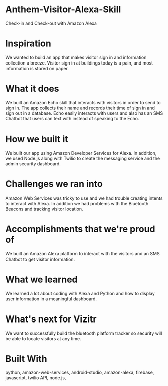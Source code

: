 # Anthem-Visitor-Alexa-Skill
Check-in and Check-out with Amazon Alexa
# Inspiration
We wanted to build an app that makes visitor sign in and information collection a breeze. Visitor sign in at buildings today is a pain, and most information is stored on paper.

# What it does
We built an Amazon Echo skill that interacts with visitors in order to send to sign in. The app collects their name and records their time of sign in and sign out in a database. Echo easily interacts with users and also has an SMS Chatbot that users can text with instead of speaking to the Echo.

# How we built it
We built our app using Amazon Developer Services for Alexa. In addition, we used Node.js along with Twilio to create the messaging service and the admin security dashboard.

# Challenges we ran into
Amazon Web Services was tricky to use and we had trouble creating intents to interact with Alexa. In addition we had problems with the Bluetooth Beacons and tracking visitor location.

# Accomplishments that we're proud of
We built an Amazon Alexa platform to interact with the visitors and an SMS Chatbot to get visitor information.

# What we learned
We learned a lot about coding with Alexa and Python and how to display user information in a meaningful dashboard.

# What's next for Vizitr
We want to successfully build the bluetooth platform tracker so security will be able to locate visitors at any time.

# Built With
python,
amazon-web-services,
android-studio,
amazon-alexa,
firebase,
javascript,
twilio API,
node.js,

